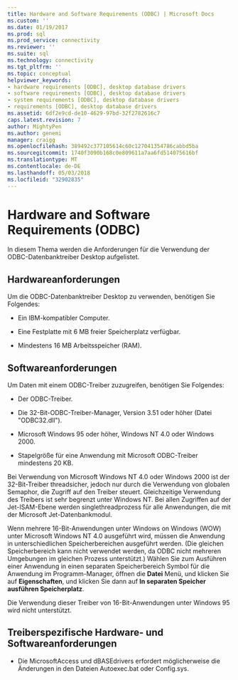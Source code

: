 ```yaml
---
title: Hardware and Software Requirements (ODBC) | Microsoft Docs
ms.custom: ''
ms.date: 01/19/2017
ms.prod: sql
ms.prod_service: connectivity
ms.reviewer: ''
ms.suite: sql
ms.technology: connectivity
ms.tgt_pltfrm: ''
ms.topic: conceptual
helpviewer_keywords:
- hardware requirements [ODBC], desktop database drivers
- software requirements [ODBC], desktop database drivers
- system requirements [ODBC], desktop database drivers
- requirements [ODBC], desktop database drivers
ms.assetid: 6df2e9cd-de10-4629-97bd-32f2782616c7
caps.latest.revision: 7
author: MightyPen
ms.author: genemi
manager: craigg
ms.openlocfilehash: 389492c377105614c60c127041354786cabbd5ba
ms.sourcegitcommit: 1740f3090b168c0e809611a7aa6fd514075616bf
ms.translationtype: MT
ms.contentlocale: de-DE
ms.lasthandoff: 05/03/2018
ms.locfileid: "32902835"
---
```

# <a name="hardware-and-software-requirements-odbc"></a>Hardware and Software Requirements (ODBC)
In diesem Thema werden die Anforderungen für die Verwendung der ODBC-Datenbanktreiber Desktop aufgelistet.  
  
## <a name="hardware-requirements"></a>Hardwareanforderungen  
 Um die ODBC-Datenbanktreiber Desktop zu verwenden, benötigen Sie Folgendes:  
  
-   Ein IBM-kompatibler Computer.  
  
-   Eine Festplatte mit 6 MB freier Speicherplatz verfügbar.  
  
-   Mindestens 16 MB Arbeitsspeicher (RAM).  
  
## <a name="software-requirements"></a>Softwareanforderungen  
 Um Daten mit einem ODBC-Treiber zuzugreifen, benötigen Sie Folgendes:  
  
-   Der ODBC-Treiber.  
  
-   Die 32-Bit-ODBC-Treiber-Manager, Version 3.51 oder höher (Datei "ODBC32.dll").  
  
-   Microsoft Windows 95 oder höher, Windows NT 4.0 oder Windows 2000.  
  
-   Stapelgröße für eine Anwendung mit Microsoft ODBC-Treiber mindestens 20 KB.  
  
 Bei Verwendung von Microsoft Windows NT 4.0 oder Windows 2000 ist der 32-Bit-Treiber threadsicher, jedoch nur durch die Verwendung von globalen Semaphor, die Zugriff auf den Treiber steuert. Gleichzeitige Verwendung des Treibers ist sehr begrenzt unter Windows NT. Bei allen Zugriffen auf der Jet-ISAM-Ebene werden singlethreadprozess für alle Anwendungen, die mit der Microsoft Jet-Datenbankmodul.  
  
 Wenn mehrere 16-Bit-Anwendungen unter Windows on Windows (WOW) unter Microsoft Windows NT 4.0 ausgeführt wird, müssen die Anwendung in unterschiedlichen Speicherbereichen ausgeführt werden. (Die gleichen Speicherbereich kann nicht verwendet werden, da ODBC nicht mehreren Umgebungen im gleichen Prozess unterstützt.) Wählen Sie zum Ausführen einer Anwendung in einen separaten Speicherbereich Symbol für die Anwendung im Programm-Manager, öffnen die **Datei** Menü, und klicken Sie auf **Eigenschaften**, und klicken Sie dann auf **In separaten Speicher ausführen Speicherplatz**.  
  
 Die Verwendung dieser Treiber von 16-Bit-Anwendungen unter Windows 95 wird nicht unterstützt.  
  
## <a name="driver-specific-hardware-and-software-requirements"></a>Treiberspezifische Hardware- und Softwareanforderungen  
  
-   Die MicrosoftAccess und dBASEdrivers erfordert möglicherweise die Änderungen in den Dateien Autoexec.bat oder Config.sys.
